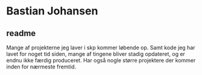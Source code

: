 # Bastian Johansen 
## readme

Mange af projekterne jeg laver i skp kommer løbende op. Samt kode jeg har lavet for noget tid siden, mange af tingene bliver stadig opdateret, og er endnu ikke færdig produceret.
Har også nogle større projektere der kommer inden for nærmeste fremtid. 
